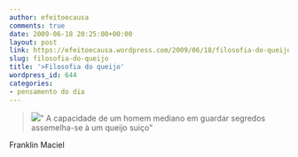 ```yaml
---
author: efeitoecausa
comments: true
date: 2009-06-18 20:25:00+00:00
layout: post
link: https://efeitoecausa.wordpress.com/2009/06/18/filosofia-do-queijo/
slug: filosofia-do-queijo
title: '>Filosofia do queijo'
wordpress_id: 644
categories:
- pensamento do dia
---
```


>[![](http://efeitoecausa.files.wordpress.com/2009/06/filosofiadoqueijo.jpg?w=225)](http://efeitoecausa.files.wordpress.com/2009/06/filosofiadoqueijo.jpg)" A capacidade de um homem mediano em guardar segredos assemelha-se à um queijo suiço"  
  
Franklin Maciel
